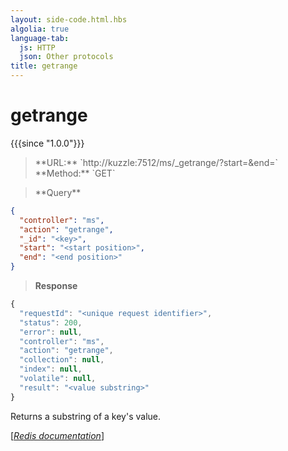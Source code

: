 ```yaml
---
layout: side-code.html.hbs
algolia: true
language-tab:
  js: HTTP
  json: Other protocols
title: getrange
---
```


# getrange

{{{since "1.0.0"}}}


<blockquote class="js">
<p>
**URL:** `http://kuzzle:7512/ms/_getrange/<key>?start=<start>&end=<end>`  
**Method:** `GET`
</p>
</blockquote>

<blockquote class="json">
<p>
**Query**
</p>
</blockquote>


```json
{
  "controller": "ms",
  "action": "getrange",
  "_id": "<key>",
  "start": "<start position>",
  "end": "<end position>"
}
```

>**Response**

```javascript
{
  "requestId": "<unique request identifier>",
  "status": 200,
  "error": null,
  "controller": "ms",
  "action": "getrange",
  "collection": null,
  "index": null,
  "volatile": null,
  "result": "<value substring>"
}
```

Returns a substring of a key's value.

[[_Redis documentation_]](https://redis.io/commands/getrange)
